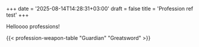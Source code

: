 +++
date = '2025-08-14T14:28:31+03:00'
draft = false
title = 'Profession ref test'
+++


Helloooo professions!

{{< profession-weapon-table "Guardian" "Greatsword" >}}
